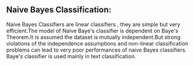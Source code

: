 ## Naive Bayes Classification:  
  
  Naive Bayes Classifiers are linear classifiers , they are simple but very efficient.The model of Naive Baye's classifier is dependent   on Baye's Theorem.It is assumed the dataset is mutually independent.But strong violations of the independence assumptions and 
  non-linear classification problems can lead to very poor performances of naive Bayes classifiers. Baye's classifier is used mainly in
  text classification. 
